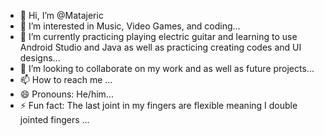 - 👋 Hi, I’m @Matajeric
- 👀 I’m interested in Music, Video Games, and coding...
- 🌱 I’m currently practicing playing electric guitar and learning to use Android Studio and Java as well as practicing creating codes and UI designs...
- 💞️ I’m looking to collaborate on my work and as well as future projects...
- 📫 How to reach me  ...
- 😄 Pronouns: He/him...
- ⚡ Fun fact: The last joint in my fingers are flexible meaning I double jointed fingers  ...

<!---
Matajeric/Matajeric is a ✨ special ✨ repository because its `README.md` (this file) appears on your GitHub profile.
You can click the Preview link to take a look at your changes.
--->

